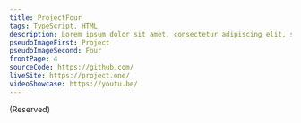 ```yaml
---
title: ProjectFour
tags: TypeScript, HTML
description: Lorem ipsum dolor sit amet, consectetur adipiscing elit, sed do eiusmod tempor incididunt ut labore et dolore magna aliqua. Ut enim ad minim veniam, quis nostrud exercitation ullamco laboris nisi ut aliquip ex ea commodo consequat.
pseudoImageFirst: Project
pseudoImageSecond: Four
frontPage: 4
sourceCode: https://github.com/
liveSite: https://project.one/
videoShowcase: https://youtu.be/
---
```


(Reserved)
